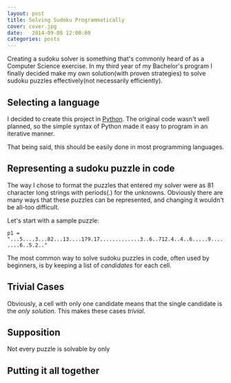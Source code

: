 ```yaml
---
layout: post
title: Solving Sudoku Programmatically
cover: cover.jpg
date:   2014-09-08 12:00:00
categories: posts
---
```


Creating a sudoku solver is something that's commonly heard of as a Computer Science exercise. In my third year of my Bachelor's program I finally decided make my own solution(with proven strategies) to solve sudoku puzzles effectively(not necessarily efficiently).

## Selecting a language

I decided to create this project in [Python](https://www.python.org/). The original code wasn't well planned, so the simple syntax of Python made it easy to program in an iterative manner.

That being said, this should be easily done in most programming languages.

## Representing a sudoku puzzle in code

The way I chose to format the puzzles that entered my solver were as 81 character long strings with periods(.) for the unknowns. Obviously there are many ways that these puzzles can be represented, and changing it wouldn't be all-too difficult.

Let's start with a sample puzzle:

`p1 = "...5....3...82...13....179.17.............3..6..712.4..4..6.....9........6..5.2.."`

The most common way to solve sudoku puzzles in code, often used by beginners, is by keeping a list of *candidates* for each cell.

## Trivial Cases

Obviously, a cell with only one candidate means that the single candidate is the *only solution*. This makes these cases *trivial*.

## Supposition

Not every puzzle is solvable by only

## Putting it all together